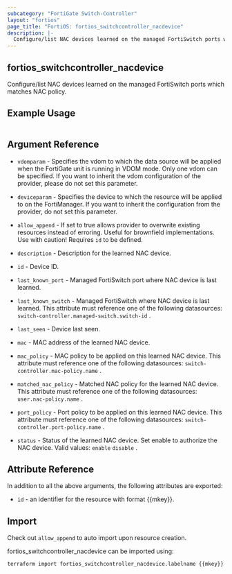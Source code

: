 ```yaml
---
subcategory: "FortiGate Switch-Controller"
layout: "fortios"
page_title: "FortiOS: fortios_switchcontroller_nacdevice"
description: |-
  Configure/list NAC devices learned on the managed FortiSwitch ports which matches NAC policy.
---
```


## fortios_switchcontroller_nacdevice
Configure/list NAC devices learned on the managed FortiSwitch ports which matches NAC policy.

## Example Usage

```hcl

```

## Argument Reference
* `vdomparam` - Specifies the vdom to which the data source will be applied when the FortiGate unit is running in VDOM mode. Only one vdom can be specified. If you want to inherit the vdom configuration of the provider, please do not set this parameter.
* `deviceparam` - Specifies the device to which the resource will be applied to on the FortiManager. If you want to inherit the configuration from the provider, do not set this parameter.
* `allow_append` - If set to true allows provider to overwrite existing resources instead of erroring. Useful for brownfield implementations. Use with caution! Requires `id` to be defined.

* `description` - Description for the learned NAC device.
* `id` - Device ID.
* `last_known_port` - Managed FortiSwitch port where NAC device is last learned.
* `last_known_switch` - Managed FortiSwitch where NAC device is last learned. This attribute must reference one of the following datasources: `switch-controller.managed-switch.switch-id` .
* `last_seen` - Device last seen.
* `mac` - MAC address of the learned NAC device.
* `mac_policy` - MAC policy to be applied on this learned NAC device. This attribute must reference one of the following datasources: `switch-controller.mac-policy.name` .
* `matched_nac_policy` - Matched NAC policy for the learned NAC device. This attribute must reference one of the following datasources: `user.nac-policy.name` .
* `port_policy` - Port policy to be applied on this learned NAC device. This attribute must reference one of the following datasources: `switch-controller.port-policy.name` .
* `status` - Status of the learned NAC device. Set enable to authorize the NAC device. Valid values: `enable` `disable` .

## Attribute Reference

In addition to all the above arguments, the following attributes are exported:
* `id` - an identifier for the resource with format {{mkey}}.

## Import

Check out `allow_append` to auto import upon resource creation.

fortios_switchcontroller_nacdevice can be imported using:
```sh
terraform import fortios_switchcontroller_nacdevice.labelname {{mkey}}
```
